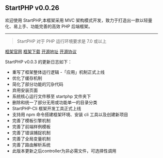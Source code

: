 ## StartPHP v0.0.26

欢迎使用 StartPHP,本框架采用 MVC 架构模式开发，致力于打造出一款以轻量化、易上手、功能完善的高效 PHP 后端框架。

---

> StartPHP 对于 PHP 运行环境要求是 7.0 或以上

[框架官网](https://startphp.catcatalpa.com)
[框架下载](https://startphp.catcatalpa.com/download)
[开源地址](https://github.com/catcatalpa/startphp)
[开源协议](https://github.com/catcatalpa/StartPHP/blob/master/LICENSE)

StartPHP v0.0.3 的更新日志如下：

- 重写了框架整体运行逻辑
-「应用」机制正式上线
- 优化了缓存机制
- 简化了部分功能的冗杂代码
- 弃用安装页面
- 系统核心运行文件移至 startphp 文件夹下
- 删除和统一了部分无用或功能单一的目录分类
- StartPHP-Cli 框架开发工具正式上线
- 支持用 npm 命令搭建框架环境、安装 cli 工具以及创建新项目
- 完善了模板引擎机制
- 完善了前端样例模板
- 完善了错误捕捉机制
- 完善了全局变量机制
- 完善了路由解析系统
- 此版本更新之后controller为非必需文件，可选择性调用
